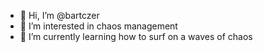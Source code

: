 - 👋 Hi, I’m @bartczer
- 👀 I’m interested in chaos management
- 🌱 I’m currently learning how to surf on a waves of chaos 

<!---
bartczer/bartczer is a ✨ special ✨ repository because its `README.md` (this file) appears on your GitHub profile.
You can click the Preview link to take a look at your changes.
--->
